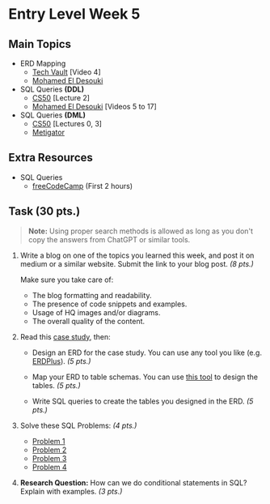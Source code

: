 # Entry Level Week 5

## Main Topics

* ERD Mapping
    - [Tech Vault](https://www.youtube.com/playlist?list=PLE8kQVoC67Py5LnCUHp_wp2uzbaBZWSmx) [Video 4]
    - [Mohamed El Desouki](https://www.youtube.com/watch?v=cnen7CpUCr4)
* SQL Queries **(DDL)**
    - [CS50](https://www.youtube.com/playlist?list=PLhQjrBD2T382v1MBjNOhPu9SiJ1fsD4C0) [Lecture 2]
    - [Mohamed El Desouki](https://www.youtube.com/playlist?list=PL1DUmTEdeA6J6oDLTveTt4Z7E5qEfFluE) [Videos 5 to 17]
* SQL Queries **(DML)**
    - [CS50](https://www.youtube.com/playlist?list=PLhQjrBD2T382v1MBjNOhPu9SiJ1fsD4C0) [Lectures 0, 3]
    - [Metigator](https://www.youtube.com/watch?v=KZdqZJwsnRw)

## Extra Resources

* SQL Queries
    - [freeCodeCamp](https://www.youtube.com/watch?v=HXV3zeQKqGY) (First 2 hours)

## Task (30 pts.)

> **Note:** Using proper search methods is allowed as long as you don't copy the answers from ChatGPT or similar tools.

1. Write a blog on one of the topics you learned this week, and post it on medium or a similar website. Submit the link to your blog post. _(8 pts.)_

    Make sure you take care of:
    - The blog formatting and readability.
    - The presence of code snippets and examples.
    - Usage of HQ images and/or diagrams.
    - The overall quality of the content.

2. Read this [case study](https://drive.google.com/file/d/1tZWtp5GXDZ-oG4muMASt63ix7MaZnGop/view), then:
    - Design an ERD for the case study. You can use any tool you like (e.g. [ERDPlus](https://erdplus.com/)). _(5 pts.)_

    - Map your ERD to table schemas. You can use [this tool](https://dbdiagram.io/home) to design the tables. _(5 pts.)_

    - Write SQL queries to create the tables you designed in the ERD. _(5 pts.)_

3. Solve these SQL Problems: _(4 pts.)_
    * [Problem 1](https://www.hackerrank.com/challenges/revising-the-select-query/problem)
    * [Problem 2](https://www.hackerrank.com/challenges/name-of-employees/problem)
    * [Problem 3](https://leetcode.com/problems/invalid-tweets/description/)
    * [Problem 4](https://leetcode.com/problems/swap-salary/description/)

4. **Research Question:** How can we do conditional statements in SQL? Explain with examples. _(3 pts.)_